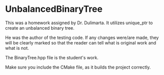 # UnbalancedBinaryTree
This was a homework assigned by Dr. Dulimarta.
It utilizes unique_ptr to create an unbalanced binary tree.

He was the author of the testing code. If any changes were/are made, they will be clearly marked so that the reader can tell what is original work and what is not. 

The BinaryTree.hpp file is the student's work.

Make sure you include the CMake file, as it builds the project correctly.
